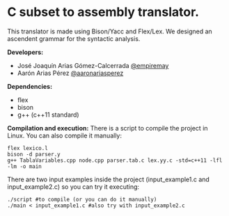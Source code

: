# C subset to assembly translator.
This translator is made using Bison/Yacc and Flex/Lex. We designed an ascendent grammar for the syntactic analysis.

**Developers:**
- José Joaquín Arias Gómez-Calcerrada [@empiremay](https://github.com/empiremay)
- Aarón Arias Pérez [@aaronariasperez](https://github.com/aaronariasperez)

**Dependencies:**
- flex
- bison
- g++ (c++11 standard)

**Compilation and execution:**
There is a script to compile the project in Linux. 
You can also compile it manually:
```
flex lexico.l
bison -d parser.y
g++ TablaVariables.cpp node.cpp parser.tab.c lex.yy.c -std=c++11 -lfl -lm -o main
```
There are two input examples inside the project (input_example1.c and input_example2.c) so you can try it executing:
```
./script #to compile (or you can do it manually)
./main < input_example1.c #also try with input_example2.c
```
